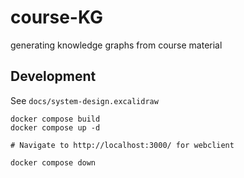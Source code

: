 # course-KG
generating knowledge graphs from course material

## Development
See `docs/system-design.excalidraw`

```shell
docker compose build
docker compose up -d

# Navigate to http://localhost:3000/ for webclient

docker compose down
```